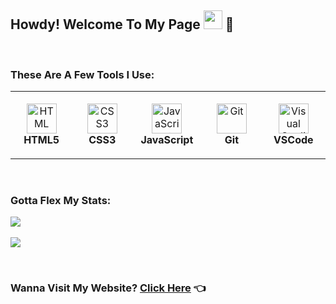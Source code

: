 
## Howdy! Welcome To My Page <img src="https://raw.githubusercontent.com/MartinHeinz/MartinHeinz/master/wave.gif" width="30px"> 🤠

 <br/>

 
### These Are A Few Tools I Use: 

<table>
  <tr>
    <td align="center" height="108" width="108">
      <img
        src="https://cdn.jsdelivr.net/gh/devicons/devicon/icons/html5/html5-plain.svg"
        width="48"
        height="48"
        alt="HTML"
      />
      <br /><strong>HTML5</strong>
    </td>
    <td align="center" height="108" width="108">
      <img
        src="https://cdn.jsdelivr.net/gh/devicons/devicon/icons/css3/css3-plain.svg"
        width="48"
        height="48"
        alt="CSS3"
      />
      <br /><strong>CSS3</strong>
    </td>
    <td align="center" height="108" width="108">
      <img
        src="https://cdn.jsdelivr.net/gh/devicons/devicon/icons/javascript/javascript-plain.svg"
        width="48"
        height="48"
        alt="JavaScript"
      />
      <br /><strong>JavaScript</strong>
    </td>
    <td align="center" height="108" width="108">
      <img
        src="https://cdn.jsdelivr.net/gh/devicons/devicon/icons/git/git-original.svg"
        width="48"
        height="48"
        alt="Git"
      />
      <br /><strong>Git</strong>
    </td>
    </td>
        <td align="center" height="108" width="108">
      <img
        src="https://cdn.jsdelivr.net/gh/devicons/devicon/icons/vscode/vscode-plain.svg"
        width="48"
        height="48"
        alt="Visual Studio Code"
      />
      <br /><strong>VSCode</strong>
    </td>
  </table>
  
   <br/>
  
  
  ### Gotta Flex My Stats:
   <img
   src="https://github-readme-stats.vercel.app/api?username=rocas3096&show_icons=true&theme=radical"
  />
  </br>
   <br/>
  <img 
   src="https://github-readme-stats.vercel.app/api/top-langs/?username=rocas3096&theme=radical&layout=compact"
  />
  
  <br/>

###  Wanna Visit My Website? [Click Here](https://collinwhalen.com/) 👈


